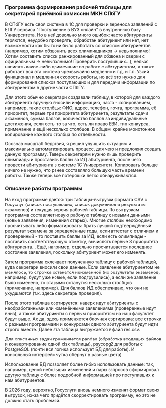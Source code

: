 ### Программа формирования рабочей таблицы для секретарей приёмной комиссии МКН СПбГУ

В СПбГУ есть своя система в 1С для проверки и переноса заявлений с ЕПГУ сервиса "Поступление в ВУЗ онлайн" в внутреннюю базу Университета. Но в ней довольно много ошибок: часто абитуриенты теряются, неудобно проверять, обработан абитуриент или нет, нет возможности как бы то ни было работать со списком абитуриентов (например, хотим обзвонить всех олимпиадников -> невыполнимо! Хотим составить список ранжированный для обзвона и сверки с официальным -> невыполнимо! Проверить поступивших...), нельзя написать какое-либо примечание по работе с абитуриентом, а также работает вся эта система чрезвычайно медленно и т.д. и т.п. Узкий функционал и медленная скорость работы, но всё это нужно для формирования списков поступающих и для передачи информации по абитуриентам в другие части СПбГУ.

Для этого обычно секретари создавали таблицу, в которой для каждого абитуриента вручную вносили информацию, часто - копированием, например, такие столбцы:
ФИО, адрес, телефон, почта, программа, её приоритет, первые три приоритета абитуриента, результаты сдачи экзаменов, сумма баллов, количество баллов за индивидуальные достижения, если есть, то за что, есть ли право БВИ, тип конкурса, примечание и ещё несколько столбцов. В общем, крайне монотонное копирование каждого столбца по отдельности.

Осознав масштаб бедствия, я решил улучшить ситуацию и максимально автоматизировать процесс, для чего и предложил создать данную программу. Теперь секретарям нужно лишь проверить олимпиады и проставить баллы за ИД абитуриента, после чего провести абитуриента в системе 1С Университета. Копировать больше ничего не нужно, что ранее составляло большую часть времени работы. Также теперь все потеряшки легко обнаруживаются.

### Описание работы программы

На вход программе даётся: три таблицы-выгрузки формата CSV с Госуслуг (список поступающих, список документов и результаты экзаменов) и текущая версия рабочей таблицы.
По выгрузкам программа составляет новую рабочую таблицу с новыми данными (новые заявления, изменения старых). Многие столбцы необходимо просчитывать либо форматировать: брать лучший подтверждённый результат экзамена за определённые годы, если аттестат с отличием и проверенный - то поставить баллы за ИД, если есть олимпиады - поставить соответствующую отметку, вычислять первые 3 приоритета абитуриента... Ещё, например, отдельно просчитывается последнее состояние заявления, поскольку абитуриент может его изменять.

Затем программа склеивает полученную таблицу с рабочей таблицей, куда секретари вносили свои данные. Если заявление абитуриентом не менялось, то строчка останется неизменной (но результаты экзаменов, например, будут уже новые, если подгрузились), а если же заявление было изменено, то старыми останутся несколько столбцов (примечание, например). Для баллов ИД обеспечиваю, что они не ухудшаются (т.к. здесь секретарь проверил).

После этого таблица сортируется: наверх идут абитуриенты с необработанными или изменёнными заявлениями (проверенные идут вниз), а также абитуриенты с первым приоритетом на наш факультет будут выше. Ах да, здесь применяется блочная сортировка: все строчки с разными программами и конкурсами одного абитуриента будут идти строго вместе. Далее эта таблица выгружается в файл res.csv.

Для описанных задач применяется pandas (обработка входящих файлов и конвертирование одной xlsx таблицы), psycopg2 для работы с PostgreSQL (почти вся логика использует БД для работы). И консольный интерфейс чутка обёрнут в разные цвета)

Использование БД позволяет более гибко использовать данные: так, например, ценой небольших изменений и пары запросов сформировал другую таблицу с более подробной информацией про поступивших к нам абитуриентов.

В 2026 году, вероятно, Госуслуги вновь немного изменят формат своих выгрузок, из-за чего придётся скорректировать программу, но это не должно стать проблемой.
